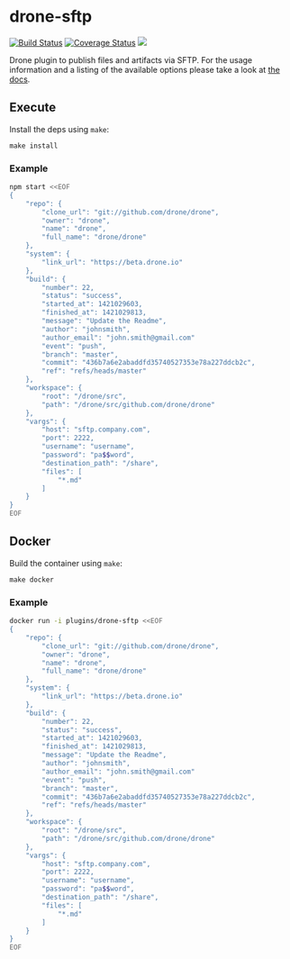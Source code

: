 # drone-sftp

[![Build Status](http://beta.drone.io/api/badges/drone-plugins/drone-sftp/status.svg)](http://beta.drone.io/drone-plugins/drone-sftp)
[![Coverage Status](https://aircover.co/badges/drone-plugins/drone-sftp/coverage.svg)](https://aircover.co/drone-plugins/drone-sftp)
[![](https://badge.imagelayers.io/plugins/drone-sftp:latest.svg)](https://imagelayers.io/?images=plugins/drone-sftp:latest 'Get your own badge on imagelayers.io')

Drone plugin to publish files and artifacts via SFTP. For the usage information and a listing of the available options please take a look at [the docs](DOCS.md).

## Execute

Install the deps using `make`:

```
make install
```

### Example

```sh
npm start <<EOF
{
    "repo": {
        "clone_url": "git://github.com/drone/drone",
        "owner": "drone",
        "name": "drone",
        "full_name": "drone/drone"
    },
    "system": {
        "link_url": "https://beta.drone.io"
    },
    "build": {
        "number": 22,
        "status": "success",
        "started_at": 1421029603,
        "finished_at": 1421029813,
        "message": "Update the Readme",
        "author": "johnsmith",
        "author_email": "john.smith@gmail.com"
        "event": "push",
        "branch": "master",
        "commit": "436b7a6e2abaddfd35740527353e78a227ddcb2c",
        "ref": "refs/heads/master"
    },
    "workspace": {
        "root": "/drone/src",
        "path": "/drone/src/github.com/drone/drone"
    },
    "vargs": {
        "host": "sftp.company.com",
        "port": 2222,
        "username": "username",
        "password": "pa$$word",
        "destination_path": "/share",
        "files": [
            "*.md"
        ]
    }
}
EOF
```

## Docker

Build the container using `make`:

```
make docker
```

### Example

```sh
docker run -i plugins/drone-sftp <<EOF
{
    "repo": {
        "clone_url": "git://github.com/drone/drone",
        "owner": "drone",
        "name": "drone",
        "full_name": "drone/drone"
    },
    "system": {
        "link_url": "https://beta.drone.io"
    },
    "build": {
        "number": 22,
        "status": "success",
        "started_at": 1421029603,
        "finished_at": 1421029813,
        "message": "Update the Readme",
        "author": "johnsmith",
        "author_email": "john.smith@gmail.com"
        "event": "push",
        "branch": "master",
        "commit": "436b7a6e2abaddfd35740527353e78a227ddcb2c",
        "ref": "refs/heads/master"
    },
    "workspace": {
        "root": "/drone/src",
        "path": "/drone/src/github.com/drone/drone"
    },
    "vargs": {
        "host": "sftp.company.com",
        "port": 2222,
        "username": "username",
        "password": "pa$$word",
        "destination_path": "/share",
        "files": [
            "*.md"
        ]
    }
}
EOF
```
